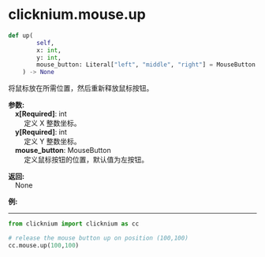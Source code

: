 

# clicknium.mouse.up

```python
def up(
        self,
        x: int, 
        y: int, 
        mouse_button: Literal["left", "middle", "right"] = MouseButton.Left
    ) -> None
```

将鼠标放在所需位置，然后重新释放鼠标按钮。

**参数:**  
    &emsp;**x[Required]**: int  
        &emsp;&emsp;  定义 X 整数坐标。
        <br/>
    &emsp;**y[Required]**: int  
        &emsp;&emsp; 定义 Y 整数坐标。
        <br/>
    &emsp;**mouse_button**: MouseButton  
        &emsp;&emsp; 定义鼠标按钮的位置，默认值为左按钮。
        <br/>

**返回:**  
    &emsp;None

**例:**
***
```python
from clicknium import clicknium as cc

# release the mouse button up on position (100,100)
cc.mouse.up(100,100)

```